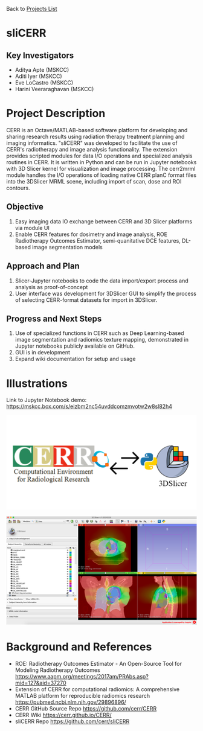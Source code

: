 Back to [Projects List](../../README.md#ProjectsList)

# sliCERR

## Key Investigators

- Aditya Apte (MSKCC)
- Aditi Iyer (MSKCC)
- Eve LoCastro (MSKCC)
- Harini Veeraraghavan (MSKCC)

# Project Description

CERR is an Octave/MATLAB-based software platform for developing and sharing research results using radiation therapy treatment planning and imaging informatics. "sliCERR" was developed to facilitate the use of CERR's radiotherapy and image analysis functionality. The extension provides scripted modules for data I/O operations and specialized analysis routines in CERR. It is written in Python and can be run in Jupyter notebooks with 3D Slicer kernel for visualization and image processing. The cerr2mrml module handles the I/O operations of loading native CERR planC format files into the 3DSlicer MRML scene, including import of scan, dose and ROI contours.

## Objective

<!-- Describe here WHAT you would like to achieve (what you will have as end result). -->

1. Easy imaging data IO exchange between CERR and 3D Slicer platforms via module UI
2. Enable CERR features for dosimetry and image analysis, ROE Radiotherapy Outcomes Estimator, semi-quanitative DCE features, DL-based image segmentation models

## Approach and Plan

<!-- Describe here HOW you would like to achieve the objectives stated above. -->

1. Slicer-Jupyter notebooks to code the data import/export process and analysis as proof-of-concept
2. User interface was development for 3DSlicer GUI to simplify the process of selecting CERR-format datasets for import in 3DSlicer.

## Progress and Next Steps

<!-- Update this section as you make progress, describing of what you have ACTUALLY DONE. If there are specific steps that you could not complete then you can describe them here, too. -->

1. Use of specialized functions in CERR such as Deep Learning-based image segmentation and radiomics texture mapping, demonstrated in Jupyter notebooks publicly available on GitHub. 
2. GUI is in development 
3. Expand wiki documentation for setup and usage

# Illustrations

Link to Jupyter Notebook demo: https://mskcc.box.com/s/eizbm2nc54uvddcomzmvotw2w8sl82h4

![Basic Workflow](sliCERR_graphic.png)
<!-- Add pictures and links to videos that demonstrate what has been accomplished.
![Description of picture](Example2.jpg)
![Some more images](Example2.jpg)
-->

![Dose overlay from CERR planC file](sliCERR_dose_overlay.png)

# Background and References
* ROE: Radiotherapy Outcomes Estimator - An Open-Source Tool for Modeling Radiotherapy Outcomes https://www.aapm.org/meetings/2017am/PRAbs.asp?mid=127&aid=37270
* Extension of CERR for computational radiomics: A comprehensive MATLAB platform for reproducible radiomics research https://pubmed.ncbi.nlm.nih.gov/29896896/
* CERR GitHub Source Repo https://github.com/cerr/CERR
* CERR Wiki https://cerr.github.io/CERR/
* sliCERR Repo https://github.com/cerr/sliCERR
<!-- If you developed any software, include link to the source code repository. If possible, also add links to sample data, and to any relevant publications. -->
